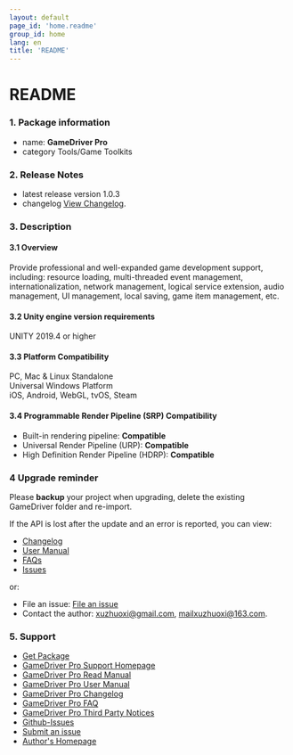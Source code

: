 ```yaml
---
layout: default
page_id: 'home.readme'
group_id: home
lang: en
title: 'README'
---
```

# README

### 1. Package information
+ name:
  **GameDriver Pro**  
+ category
  Tools/Game Toolkits  

### 2. Release Notes
+ latest release version
  1.0.3  
+ changelog
  [View Changelog](https://www.xuzhuoxi.com/GameDriver-Docs/home/Home-CHANGELOG_en.html).  

### 3. Description

#### 3.1 Overview
Provide professional and well-expanded game development support, including: resource loading, multi-threaded event management, internationalization, network management, logical service extension, audio management, UI management, local saving, game item management, etc.  

#### 3.2 Unity engine version requirements
UNITY 2019.4 or higher  

#### 3.3 Platform Compatibility
PC, Mac & Linux Standalone  
Universal Windows Platform  
iOS, Android, WebGL, tvOS, Steam  

#### 3.4 Programmable Render Pipeline (SRP) Compatibility
+ Built-in rendering pipeline: **Compatible**
+ Universal Render Pipeline (URP): **Compatible**
+ High Definition Render Pipeline (HDRP): **Compatible**

### 4 Upgrade reminder
Please **backup** your project when upgrading, delete the existing GameDriver folder and re-import.  

If the API is lost after the update and an error is reported, you can view:  
+ [Changelog](https://www.xuzhuoxi.com/GameDriver-Docs/home/Home-CHANGELOG_en.html)
+ [User Manual](https://www.xuzhuoxi.com/GameDriver-Docs/home/Home-Manual_en.html)
+ [FAQs](https://www.xuzhuoxi.com/GameDriver-Docs/home/Home-FAQs_en.html)
+ [Issues](https://github.com/xuzhuoxi/GameDriver-Docs/issues)

or:  
+ File an issue: [File an issue](https://github.com/xuzhuoxi/GameDriver-Docs/issues/new)
+ Contact the author: xuzhuoxi@gmail.com, mailxuzhuoxi@163.com.

### 5. Support
+ [Get Package](https://assetstore.unity.com/packages/slug/234202)
+ [GameDriver Pro Support Homepage](https://www.xuzhuoxi.com/GameDriver-Docs/)
+ [GameDriver Pro Read Manual](https://www.xuzhuoxi.com/GameDriver-Docs/home/Home-README_en.html)
+ [GameDriver Pro User Manual](https://www.xuzhuoxi.com/GameDriver-Docs/home/Home-Manual_en.html)
+ [GameDriver Pro Changelog](https://www.xuzhuoxi.com/GameDriver-Docs/home/Home-CHANGELOG_en.html)
+ [GameDriver Pro FAQ](https://www.xuzhuoxi.com/GameDriver-Docs/home/Home-FAQs_en.html)
+ [GameDriver Pro Third Party Notices](https://www.xuzhuoxi.com/GameDriver-Docs/home/Home-ThirdPartyNotices_en.html)
+ [Github-Issues](https://github.com/xuzhuoxi/GameDriver-Docs/issues)
+ [Submit an issue](https://github.com/xuzhuoxi/GameDriver-Docs/issues/new)
+ [Author's Homepage](https://www.xuzhuoxi.com/)